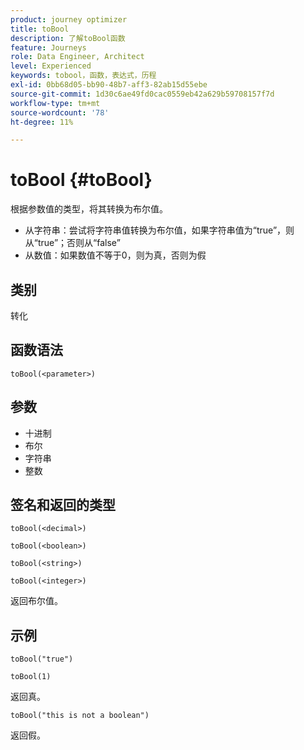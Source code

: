 ```yaml
---
product: journey optimizer
title: toBool
description: 了解toBool函数
feature: Journeys
role: Data Engineer, Architect
level: Experienced
keywords: tobool，函数，表达式，历程
exl-id: 0bb68d05-bb90-48b7-aff3-82ab15d55ebe
source-git-commit: 1d30c6ae49fd0cac0559eb42a629b59708157f7d
workflow-type: tm+mt
source-wordcount: '78'
ht-degree: 11%

---
```


# toBool {#toBool}

根据参数值的类型，将其转换为布尔值。

* 从字符串：尝试将字符串值转换为布尔值，如果字符串值为“true”，则从“true”；否则从“false”
* 从数值：如果数值不等于0，则为真，否则为假

## 类别

转化

## 函数语法

`toBool(<parameter>)`

## 参数

* 十进制
* 布尔
* 字符串
* 整数

## 签名和返回的类型

`toBool(<decimal>)`

`toBool(<boolean>)`

`toBool(<string>)`

`toBool(<integer>)`

返回布尔值。

## 示例

`toBool("true")`

`toBool(1)`

返回真。

`toBool("this is not a boolean")`

返回假。
